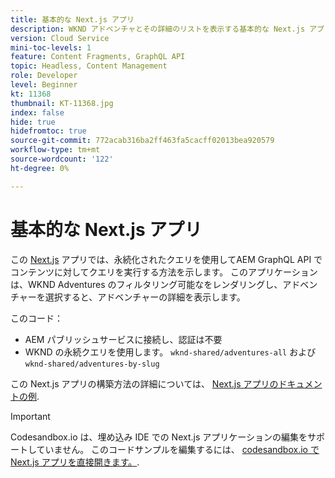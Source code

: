 ```yaml
---
title: 基本的な Next.js アプリ
description: WKND アドベンチャとその詳細のリストを表示する基本的な Next.js アプリ
version: Cloud Service
mini-toc-levels: 1
feature: Content Fragments, GraphQL API
topic: Headless, Content Management
role: Developer
level: Beginner
kt: 11368
thumbnail: KT-11368.jpg
index: false
hide: true
hidefromtoc: true
source-git-commit: 772acab316ba2ff463fa5cacff02013bea920579
workflow-type: tm+mt
source-wordcount: '122'
ht-degree: 0%

---
```



# 基本的な Next.js アプリ

この [Next.js](https://nextjs.org/) アプリでは、永続化されたクエリを使用してAEM GraphQL API でコンテンツに対してクエリを実行する方法を示します。 このアプリケーションは、WKND Adventures のフィルタリング可能なをレンダリングし、アドベンチャーを選択すると、アドベンチャーの詳細を表示します。

このコード：

+ AEM パブリッシュサービスに接続し、認証は不要
+ WKND の永続クエリを使用します。 `wknd-shared/adventures-all` および `wknd-shared/adventures-by-slug`

この Next.js アプリの構築方法の詳細については、 [Next.js アプリのドキュメントの例](../example-apps/next-js.md).

>[!IMPORTANT]
>
> Codesandbox.io は、埋め込み IDE での Next.js アプリケーションの編集をサポートしていません。 このコードサンプルを編集するには、 [codesandbox.io で Next.js アプリを直接開きます。](https://codesandbox.io/s/wknd-next-js-app-u8x5f8).
